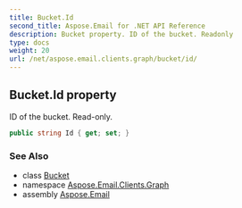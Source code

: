 ```yaml
---
title: Bucket.Id
second_title: Aspose.Email for .NET API Reference
description: Bucket property. ID of the bucket. Readonly
type: docs
weight: 20
url: /net/aspose.email.clients.graph/bucket/id/
---
```

## Bucket.Id property

ID of the bucket. Read-only.

```csharp
public string Id { get; set; }
```

### See Also

* class [Bucket](../)
* namespace [Aspose.Email.Clients.Graph](../../bucket/)
* assembly [Aspose.Email](../../../)


